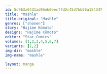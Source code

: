 ```yaml
---
id: 5c963a0431ad96eb0eecf7d2c45d7bb56a154347
title: "Mashle"
title-original: "Mashle"
genres: ["shonen"]
story: "Hajime Kōmoto"
designs: "Hajime Kōmoto"
editor: "Star Comics"
volumes: [1,2,3,4,5,6,7]
variants: [1,2]
img-dir: "mashle"
img-name: "mashle"

layout: manga
---
```

